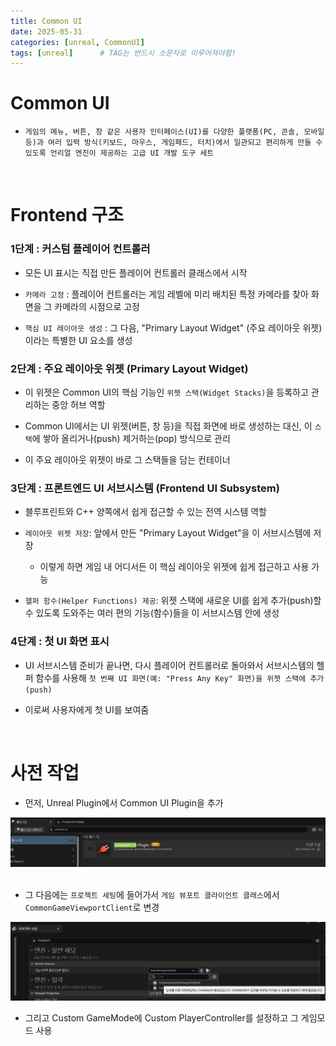 ```yaml
---
title: Common UI
date: 2025-05-31
categories: [unreal, CommonUI]
tags: [unreal]		# TAG는 반드시 소문자로 이루어져야함!
---
```


# Common UI

* `게임의 메뉴, 버튼, 창 같은 사용자 인터페이스(UI)를 다양한 플랫폼(PC, 콘솔, 모바일 등)과 여러 입력 방식(키보드, 마우스, 게임패드, 터치)에서 일관되고 편리하게 만들 수 있도록 언리얼 엔진이 제공하는 고급 UI 개발 도구 세트`


<br>

# Frontend 구조

### 1단계 : 커스텀 플레이어 컨트롤러 

* 모든 UI 표시는 직접 만든 플레이어 컨트롤러 클래스에서 시작

* `카메라 고정` : 플레이어 컨트롤러는 게임 레벨에 미리 배치된 특정 카메라를 찾아 화면을 그 카메라의 시점으로 고정

* `핵심 UI 레이아웃 생성` : 그 다음, "Primary Layout Widget" (주요 레이아웃 위젯)이라는 특별한 UI 요소를 생성

### 2단계 :  주요 레이아웃 위젯 (Primary Layout Widget) 

* 이 위젯은 Common UI의 핵심 기능인 `위젯 스택(Widget Stacks)`을 등록하고 관리하는 중앙 허브 역할

* Common UI에서는 UI 위젯(버튼, 창 등)을 직접 화면에 바로 생성하는 대신, 이 `스택`에 쌓아 올리거나(push) 제거하는(pop) 방식으로 관리

* 이 주요 레이아웃 위젯이 바로 그 스택들을 담는 컨테이너


### 3단계 : 프론트엔드 UI 서브시스템 (Frontend UI Subsystem) 

* 블루프린트와 C++ 양쪽에서 쉽게 접근할 수 있는 전역 시스템 역할

* `레이아웃 위젯 저장`: 앞에서 만든 "Primary Layout Widget"을 이 서브시스템에 저장
  * 이렇게 하면 게임 내 어디서든 이 핵심 레이아웃 위젯에 쉽게 접근하고 사용 가능

* `헬퍼 함수(Helper Functions) 제공`: 위젯 스택에 새로운 UI를 쉽게 추가(push)할 수 있도록 도와주는 여러 편의 기능(함수)들을 이 서브시스템 안에 생성


### 4단계 : 첫 UI 화면 표시 

* UI 서브시스템 준비가 끝나면, 다시 플레이어 컨트롤러로 돌아와서 서브시스템의 헬퍼 함수를 사용해 `첫 번째 UI 화면(예: "Press Any Key" 화면)을 위젯 스택에 추가(push)`

* 이로써 사용자에게 첫 UI를 보여줌


<Br>

# 사전 작업

* 먼저, Unreal Plugin에서 Common UI Plugin을 추가

<center><img src="./../../../assets/img/Unreal/FrontendUI/CommonUI/Common UI Plugin.png"></center>


<br>

* 그 다음에는 `프로젝트 세팅`에 들어가서 `게임 뷰포트 클라이언트 클래스`에서 `CommonGameViewportClient`로 변경

<center><img src="./../../../assets/img/Unreal/FrontendUI/CommonUI/SetViewPortClientClass.png"></center>


* 그리고 Custom GameMode에 Custom PlayerController를 설정하고 그 게임모드 사용